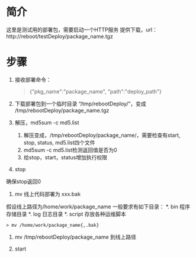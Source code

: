 # 简介
这里是测试用的部署包，需要启动一个HTTP服务
提供下载，url： http://reboot/testDeploy/package_name.tgz

# 步骤

1. 接收部署命令：
    > {"pkg_name":"package_name", "path":"deploy_path"}

1. 下载部署包到一个临时目录 “/tmp/rebootDeploy/”，变成
/tmp/rebootDeploy/package_name.tgz
    
1. 解压，md5sum -c md5.list
    1. 解压变成，/tmp/rebootDeploy/package_name/，需要检查有start, stop, status, md5.list四个文件
    1. md5sum -c md5.list检测返回值是否为0
    1. 给stop，start，status增加执行权限

1. stop
    
确保stop返回0

1. mv 线上代码部署为 xxx.bak

假设线上路径为/home/work/package_name
一般要求有如下目录：
    *. bin 程序存储目录
    *. log 日志目录
    *. script 存放各种运维脚本

    > mv /home/work/package_name{,.bak}

1. mv /tmp/rebootDeploy/package_name 到线上路径

1. start
